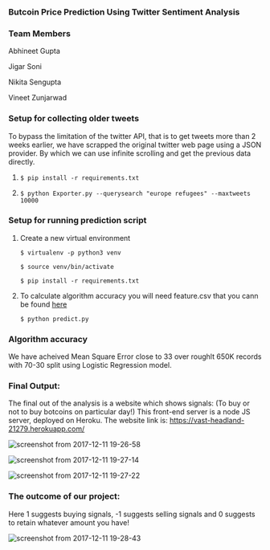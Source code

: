 ### Butcoin Price Prediction Using Twitter Sentiment Analysis

### Team Members
Abhineet Gupta

Jigar Soni

Nikita Sengupta

Vineet Zunjarwad

### Setup for collecting older tweets
To bypass the limitation of the twitter API, that is to get tweets more than 2 weeks earlier, we have scrapped the original twitter web page using a JSON provider. By which we can use infinite scrolling and get the previous data directly.


1. `$ pip install -r requirements.txt`

2. `$ python Exporter.py --querysearch "europe refugees" --maxtweets 10000`

### Setup for running prediction script
1. Create a new virtual environment

    `$ virtualenv -p python3 venv`

    `$ source venv/bin/activate`

    `$ pip install -r requirements.txt`

2. To calculate algorithm accuracy you will need feature.csv that you cann be found [here](https://drive.google.com/open?id=1u3vL5zIk3wHX844ZlHreWMewkCCBRToq)

    `$ python predict.py`

### Algorithm accuracy
We have acheived Mean Square Error close to 33 over roughlt 650K records with 70-30 split using Logistic Regression model. 


### Final Output:
The final out of the analysis is a website which shows signals: (To buy or not to buy botcoins on particular day!)
This front-end server is a node JS server, deployed on Heroku.
The website link is: 
https://vast-headland-21279.herokuapp.com/

![screenshot from 2017-12-11 19-26-58](https://user-images.githubusercontent.com/12612087/33866115-b23a3f58-dea9-11e7-9971-be2d22ebecf3.png)

![screenshot from 2017-12-11 19-27-14](https://user-images.githubusercontent.com/12612087/33866123-b5ade9c8-dea9-11e7-94d7-41a77eec8504.png)

![screenshot from 2017-12-11 19-27-22](https://user-images.githubusercontent.com/12612087/33866128-b7de3ef0-dea9-11e7-97e2-9015e3bb696f.png)

### The outcome of our project:
Here 1 suggests buying signals, -1 suggests selling signals and 0 suggests to retain whatever amount you have!

![screenshot from 2017-12-11 19-28-43](https://user-images.githubusercontent.com/12612087/33866130-b96df864-dea9-11e7-81a4-e0518d1094b5.png)
